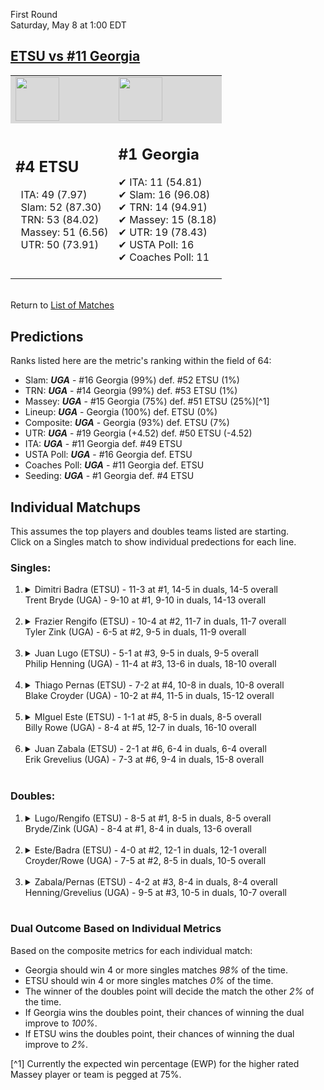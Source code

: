 First Round  
Saturday, May 8 at 1:00 EDT
## [ETSU vs #11 Georgia](https://www.ncaa.com/game/5833390) 

<table><tr style="background-color: #d9d9d9 !important"><td><img src="https://www.ncaa.com/sites/default/files/images/logos/schools/e/east-tenn-st.70.png" width="70" height="70" /></td><td><img src="https://www.ncaa.com/sites/default/files/images/logos/schools/g/georgia.70.png" width="70" height="70" /></td></tr><tr>
<td>  

<h2>#4 ETSU</h2>  
&nbsp; ITA: 49 (7.97)<br>  
&nbsp; Slam: 52 (87.30)<br>  
&nbsp; TRN: 53 (84.02)<br>  
&nbsp; Massey: 51 (6.56)<br>  
&nbsp; UTR: 50 (73.91)<br>  
<br>  

</td>
<td>  

<h2>#1 Georgia</h2>  
&#10004; ITA: 11 (54.81)<br>  
&#10004; Slam: 16 (96.08)<br>  
&#10004; TRN: 14 (94.91)<br>  
&#10004; Massey: 15 (8.18)<br>  
&#10004; UTR: 19 (78.43)<br>  
&#10004; USTA Poll: 16<br>  
&#10004; Coaches Poll: 11<br>  
<br>  

</td>
</tr></table>  


<br>Return to [List of Matches](../index.md)  

## Predictions  

Ranks listed here are the metric's ranking within the field of 64:  
- Slam: ***UGA*** - #16 Georgia (99%) def. #52 ETSU (1%)  
- TRN: ***UGA*** - #14 Georgia (99%) def. #53 ETSU (1%)  
- Massey: ***UGA*** - #15 Georgia (75%) def. #51 ETSU (25%)[^1]  
- Lineup: ***UGA*** - Georgia (100%) def. ETSU (0%)  
- Composite: ***UGA*** - Georgia (93%) def. ETSU (7%)  
- UTR: ***UGA*** - #19 Georgia (+4.52) def. #50 ETSU (-4.52)  
- ITA: ***UGA*** - #11 Georgia def. #49 ETSU  
- USTA Poll: ***UGA*** - #16 Georgia def. ETSU  
- Coaches Poll: ***UGA*** - #11 Georgia def. ETSU  
- Seeding: ***UGA*** - #1 Georgia def. #4 ETSU  

## Individual Matchups  
This assumes the top players and doubles teams listed are starting.  
Click on a Singles match to show individual predections for each line.  

### Singles:  

<ol>
<li><details>
<summary markdown="span">Dimitri Badra (ETSU) - 11-3 at #1, 14-5 in duals, 14-5 overall<br>Trent Bryde (UGA) - 9-10 at #1, 9-10 in duals, 14-13 overall</summary>
<h4>Predictions</h4><ul>
<li>Slam: <b><i>UGA</i></b> - Bryde (85%) def. Badra (15%)</li>  
<li>TRN: <b><i>UGA</i></b> - Bryde (79%) def. Badra (21%)</li>  
<li>Massey: <b><i>UGA</i></b> - Bryde (75%) def. Badra (25%)[^1]</li>  
<li>UTR: <b><i>UGA</i></b> - Bryde (88%) def. Badra (12%)</li>  
<li>Composite: <b><i>UGA</i></b> - Bryde (82%) def. Badra (18%)</li>  
<li>ITA: <b><i>UGA</i></b> - Bryde (36.71) def. Badra (10.52)</li>  
</ul>
</details>&nbsp;</li>
<li><details>
<summary markdown="span">Frazier Rengifo (ETSU) - 10-4 at #2, 11-7 in duals, 11-7 overall<br>Tyler Zink (UGA) - 6-5 at #2, 9-5 in duals, 11-9 overall</summary>
<h4>Predictions</h4><ul>
<li>Slam: <b><i>UGA</i></b> - Zink (90%) def. Rengifo (10%)</li>  
<li>TRN: <b><i>UGA</i></b> - Zink (93%) def. Rengifo (7%)</li>  
<li>Massey: <b><i>UGA</i></b> - Zink (75%) def. Rengifo (25%)[^1]</li>  
<li>UTR: <b><i>UGA</i></b> - Zink (91%) def. Rengifo (9%)</li>  
<li>Composite: <b><i>UGA</i></b> - Zink (87%) def. Rengifo (13%)</li>  
<li>ITA: <b><i>UGA</i></b> - Zink (25.30) def. Rengifo (2.55)</li>  
</ul>
</details>&nbsp;</li>
<li><details>
<summary markdown="span">Juan Lugo (ETSU) - 5-1 at #3, 9-5 in duals, 9-5 overall<br>Philip Henning (UGA) - 11-4 at #3, 13-6 in duals, 18-10 overall</summary>
<h4>Predictions</h4><ul>
<li>Slam: <b><i>UGA</i></b> - Henning (96%) def. Lugo (4%)</li>  
<li>TRN: <b><i>UGA</i></b> - Henning (97%) def. Lugo (3%)</li>  
<li>Massey: <b><i>UGA</i></b> - Henning (75%) def. Lugo (25%)[^1]</li>  
<li>UTR: <b><i>UGA</i></b> - Henning (94%) def. Lugo (6%)</li>  
<li>Composite: <b><i>UGA</i></b> - Henning (91%) def. Lugo (9%)</li>  
<li>ITA: <b><i>UGA</i></b> - Henning (31.73) def. Lugo (2.15)</li>  
</ul>
</details>&nbsp;</li>
<li><details>
<summary markdown="span">Thiago Pernas (ETSU) - 7-2 at #4, 10-8 in duals, 10-8 overall<br>Blake Croyder (UGA) - 10-2 at #4, 11-5 in duals, 15-12 overall</summary>
<h4>Predictions</h4><ul>
<li>Slam: <b><i>UGA</i></b> - Croyder (93%) def. Pernas (7%)</li>  
<li>TRN: <b><i>UGA</i></b> - Croyder (96%) def. Pernas (4%)</li>  
<li>Massey: <b><i>UGA</i></b> - Croyder (75%) def. Pernas (25%)[^1]</li>  
<li>UTR: <b><i>UGA</i></b> - Croyder (91%) def. Pernas (9%)</li>  
<li>Composite: <b><i>UGA</i></b> - Croyder (88%) def. Pernas (12%)</li>  
<li>ITA: <b><i>UGA</i></b> - Croyder (4.08) def. Pernas (1.71)</li>  
</ul>
</details>&nbsp;</li>
<li><details>
<summary markdown="span">MIguel Este (ETSU) - 1-1 at #5, 8-5 in duals, 8-5 overall<br>Billy Rowe (UGA) - 8-4 at #5, 12-7 in duals, 16-10 overall</summary>
<h4>Predictions</h4><ul>
<li>Slam: <b><i>UGA</i></b> - Rowe (98%) def. Este (2%)</li>  
<li>TRN: <b><i>UGA</i></b> - Rowe (99%) def. Este (1%)</li>  
<li>Massey: <b><i>UGA</i></b> - Rowe (75%) def. Este (25%)[^1]</li>  
<li>UTR: <b><i>UGA</i></b> - Rowe (96%) def. Este (4%)</li>  
<li>Composite: <b><i>UGA</i></b> - Rowe (92%) def. Este (8%)</li>  
<li>ITA: <b><i>ETSU</i></b> - Este (2.15) def. Rowe (1.84)</li>  
</ul>
</details>&nbsp;</li>
<li><details>
<summary markdown="span">Juan Zabala (ETSU) - 2-1 at #6, 6-4 in duals, 6-4 overall<br>Erik Grevelius (UGA) - 7-3 at #6, 9-4 in duals, 15-8 overall</summary>
<h4>Predictions</h4><ul>
<li>Slam: <b><i>UGA</i></b> - Grevelius (96%) def. Zabala (4%)</li>  
<li>TRN: <b><i>UGA</i></b> - Grevelius (97%) def. Zabala (3%)</li>  
<li>Massey: <b><i>UGA</i></b> - Grevelius (75%) def. Zabala (25%)[^1]</li>  
<li>UTR: <b><i>UGA</i></b> - Grevelius (99%) def. Zabala (1%)</li>  
<li>Composite: <b><i>UGA</i></b> - Grevelius (92%) def. Zabala (8%)</li>  
<li>ITA: <b><i>UGA</i></b> - Grevelius (2.48) def. Zabala (1.96)</li>  
</ul>
</details>&nbsp;</li>
</ol>

### Doubles:  

<ol>
<li><details>
<summary markdown="span">Lugo/Rengifo (ETSU) - 8-5 at #1, 8-5 in duals, 8-5 overall<br>Bryde/Zink (UGA) - 8-4 at #1, 8-4 in duals, 13-6 overall</summary>
<br>Sorry, we don't have any metrics for this match
</details>&nbsp;</li>
<li><details>
<summary markdown="span">Este/Badra (ETSU) - 4-0 at #2, 12-1 in duals, 12-1 overall<br>Croyder/Rowe (UGA) - 7-5 at #2, 8-5 in duals, 10-5 overall</summary>
<br>Sorry, we don't have any metrics for this match
</details>&nbsp;</li>
<li><details>
<summary markdown="span">Zabala/Pernas (ETSU) - 4-2 at #3, 8-4 in duals, 8-4 overall<br>Henning/Grevelius (UGA) - 9-5 at #3, 10-5 in duals, 10-7 overall</summary>
<br>Sorry, we don't have any metrics for this match
</details>&nbsp;</li>
</ol>

### Dual Outcome Based on Individual Metrics  

Based on the composite metrics for each individual match:  
- Georgia should win 4 or more singles matches _98%_ of the time.
- ETSU should win 4 or more singles matches _0%_ of the time.
- The winner of the doubles point will decide the match the other _2%_ of the time.
- If Georgia wins the doubles point, their chances of winning the dual improve to _100%_.
- If ETSU wins the doubles point, their chances of winning the dual improve to _2%_.


[^1] Currently the expected win percentage (EWP) for the higher rated Massey player or team is pegged at 75%.
